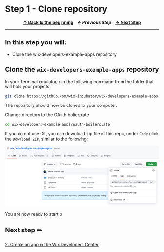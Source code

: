 # Step 1 - Clone repository

<p align="center">
  <strong>
    <a href="../README.md#steps"> ↑ Back to the beginning</a>&nbsp;&nbsp;&nbsp;
    <em> ← Previous Step</em>&nbsp;&nbsp;&nbsp;
    <a href="02-create-an-app.md"> → Next Step</a>
  </strong>
</p>
<hr/>

## In this step you will:

 * Clone the wix-developers-example-apps repository


## Clone the `wix-developers-example-apps` repository

In your Terminal emulator, run the following command from the folder that will hold your projects:

```bash
git clone https://github.com/wix-incubator/wix-developers-example-apps.git
```

The repository should now be cloned to your computer.

Change directory to the OAuth bolierplate

```bash
cd wix-developers-example-apps/oauth-boilerplate
```

If you do not use Git, you can download zip file of this repo, under `Code` click the `Download ZIP`, similar to the following:

![Download zip](../images/download-repo-zip.jpg?raw=true)

You are now ready to start :)

## Next step ➡️

[2. Create an app in the Wix Developers Center][step02]


[gh-back]: ../README.md#steps

[step02]: 02-create-an-app.md
